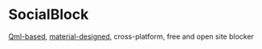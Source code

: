 # SocialBlock

[Qml-based](https://github.com/papyros/qml-material), [material-designed](https://www.google.com/design/spec/material-design/introduction.html), cross-platform, free and open site blocker
